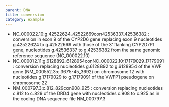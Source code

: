 ```yaml
---
parent: DNA
title: conversion
category: example
---
```


*	NC_000022.10:g.42522624_42522669con42536337_42536382
	:	conversion in exon 9 of the CYP2D6 gene replacing exon 9 nucleotides g.42522624 to g.42522669 with those of the 3' flanking CYP2D7P1 gene, nucleotides g.42536337 to g.42536382 from the same genomic reference sequence (NC_000022.10)
*	NC_000012.11:g.6128892_6128954conNC_000022.10:17179029_17179091
	:	conversion replacing nucleotides g.6128892 to g.6128954 of the VWF gene (NM_000552.3:c.3675-45_3692) on chromosome 12 with nucleotides g.17179029 to g.17179091 of the VWFP1 pseudogene on chromosome 22
*	NM_000797.3:c.812_829con908_925
	:	conversion replacing nucleotides c.812 to c.829 of the DRD4 gene with nucleotides c.908 to c.925 as in the coding DNA sequence file NM_000797.3
